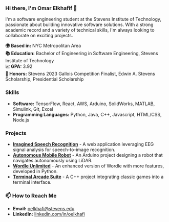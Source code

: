 ### Hi there, I'm Omar Elkhafif 👋

I'm a software engineering student at the Stevens Institute of Technology, passionate about building innovative software solutions. With a strong academic record and a variety of technical skills, I'm always looking to collaborate on exciting projects.

**🌍 Based in:** NYC Metropolitan Area  
**📚 Education:** Bachelor of Engineering in Software Engineering, Stevens Institute of Technology  
**📈 GPA:** 3.92  
**🏅 Honors:** Stevens 2023 Gallois Competition Finalist, Edwin A. Stevens Scholarship, Presidential Scholarship

### Skills
- **Software:** TensorFlow, React, AWS, Arduino, SolidWorks, MATLAB, Simulink, Git, Excel
- **Programming Languages:** Python, Java, C++, Javascript, HTML/CSS, Node.js

### Projects
- [**Imagined Speech Recognition**](#) - A web application leveraging EEG signal analysis for speech-to-image recognition.
- [**Autonomous Mobile Robot**](#) - An Arduino project designing a robot that navigates autonomously using LiDAR.
- [**Wordle Unlimited**](#) - An enhanced version of Wordle with more features, developed in Python.
- [**Terminal Arcade Suite**](#) - A C++ project integrating classic games into a terminal interface.

### 📫 How to Reach Me
- **Email:** [oelkhafi@stevens.edu](mailto:oelkhafi@stevens.edu)
- **LinkedIn:** [linkedin.com/in/oelkhafi](https://www.linkedin.com/in/oelkhafi)

